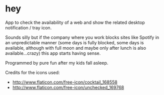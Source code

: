 # hey
App to check the availability of a web and show the related desktop notification / tray icon.

Sounds silly but if the company where you work blocks sites like Spotify in an unpredictable manner (some days is fully blocked, some days is available, although with full moon and maybe only after lunch is also available...crazy) this app starts having sense.

Programmed by pure fun after my kids fall asleep.

Credits for the icons used:
- http://www.flaticon.com/free-icon/cocktail_168558
- http://www.flaticon.com/free-icon/unchecked_169768

